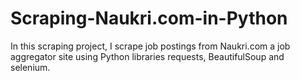 # Scraping-Naukri.com-in-Python
In this scraping project, I scrape job postings from Naukri.com a job aggregator site using Python libraries requests, BeautifulSoup and selenium.

